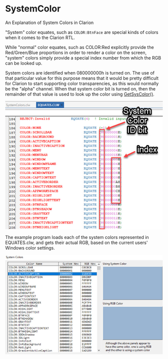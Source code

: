 # SystemColor
An Explanation of System Colors in Clarion

"System" color equates, such as `COLOR:BtnFace` are special kinds of colors when it comes to the Clarion RTL. 

While "normal" color equates, such as COLOR:Red explicitly provide the Red/Green/Blue proportions in order to render a color on the screen, "system" colors simply provide a special index number from which the RGB can be looked up.

System colors are identified when 080000000h is turned on. The use of that particular value for this purpose means that it would be pretty difficult for Clarion to start supporting color transparencies, as this would normally be the "alpha" channel. When that system color bit is turned on, then the remainder of that value is used to look up the color using [GetSysColor()](https://learn.microsoft.com/en-us/windows/win32/api/winuser/nf-winuser-getsyscolor).

![alpha channel example](./images/SystemColorBits.jpg)

The example program loads each of the system colors represented in EQUATES.clw, and gets their actual RGB, based on the current users' Windows color settings.

![screenshot](./images/SystemColorsScreenshot.jpg)